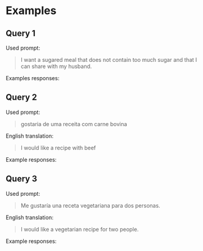 # Examples

## Query 1

 Used prompt:

> I want a sugared meal that does not contain too much sugar and that I can share with my husband.

Examples responses:


## Query 2

Used prompt:
> gostaria de uma receita com carne bovina 

English translation:
> I would like a recipe with beef

Example responses:


## Query 3

Used prompt:
> Me gustaría una receta vegetariana para dos personas.

English translation:
>   I would like a vegetarian recipe for two people.

Example responses:
